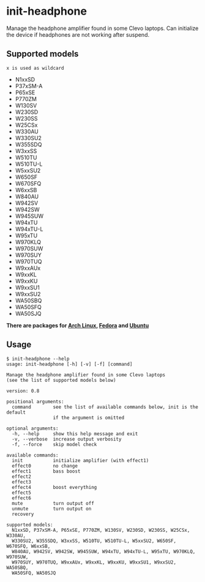 # init-headphone
Manage the headphone amplifier found in some Clevo laptops.
Can initialize the device if headphones are not working after suspend.

## Supported models
```x is used as wildcard```
* N1xxSD
* P37xSM-A
* P65xSE
* P770ZM
* W130SV
* W230SD
* W230SS
* W25CSx
* W330AU
* W330SU2
* W355SDQ
* W3xxSS
* W510TU
* W510TU-L
* W5xxSU2
* W650SF
* W670SFQ
* W6xxSB
* W840AU
* W942SV
* W942SW
* W945SUW
* W94xTU
* W94xTU-L
* W95xTU
* W970KLQ
* W970SUW
* W970SUY
* W970TUQ
* W9xxAUx
* W9xxKL
* W9xxKU
* W9xxSU1
* W9xxSU2
* WA50SBQ
* WA50SFQ
* WA50SJQ

**There are packages for [Arch Linux](https://aur.archlinux.org/packages/init-headphone/), [Fedora](https://github.com/letitz/init-headphone/releases) and [Ubuntu](https://github.com/Unrud/init-headphone-ubuntu/releases)**

## Usage
```
$ init-headphone --help
usage: init-headphone [-h] [-v] [-f] [command]

Manage the headphone amplifier found in some Clevo laptops
(see the list of supported models below)

version: 0.8

positional arguments:
  command        see the list of available commands below, init is the default
                 if the argument is omitted

optional arguments:
  -h, --help     show this help message and exit
  -v, --verbose  increase output verbosity
  -f, --force    skip model check

available commands:
  init           initialize amplifier (with effect1)
  effect0        no change
  effect1        bass boost
  effect2
  effect3
  effect4        boost everything
  effect5
  effect6
  mute           turn output off
  unmute         turn output on
  recovery

supported models:
  N1xxSD, P37xSM-A, P65xSE, P770ZM, W130SV, W230SD, W230SS, W25CSx, W330AU, 
  W330SU2, W355SDQ, W3xxSS, W510TU, W510TU-L, W5xxSU2, W650SF, W670SFQ, W6xxSB, 
  W840AU, W942SV, W942SW, W945SUW, W94xTU, W94xTU-L, W95xTU, W970KLQ, W970SUW, 
  W970SUY, W970TUQ, W9xxAUx, W9xxKL, W9xxKU, W9xxSU1, W9xxSU2, WA50SBQ, 
  WA50SFQ, WA50SJQ
```

